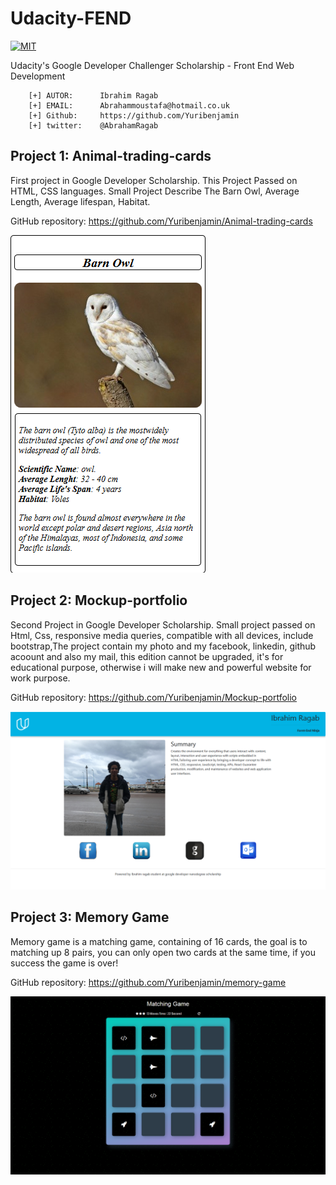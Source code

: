 # Udacity-FEND
[![MIT](https://img.shields.io/badge/license-MIT-blue.svg)](https://github.com/Yuribenjamin/Udacity-FEND/blob/master/LICENSE)

Udacity's Google Developer Challenger Scholarship - Front End Web Development

```
    [+] AUTOR:      Ibrahim Ragab
    [+] EMAIL:      Abrahammoustafa@hotmail.co.uk
    [+] Github:     https://github.com/Yuribenjamin
    [+] twitter:    @AbrahamRagab

```

## Project 1: Animal-trading-cards

First project in Google Developer Scholarship. This Project Passed on HTML, CSS languages. Small Project Describe The Barn Owl, Average Length, Average lifespan, Habitat.

GitHub repository: https://github.com/Yuribenjamin/Animal-trading-cards

![1-Animal-Trading-Cards](./img/1-Animal-Trading-Cards.png)


## Project 2: Mockup-portfolio

Second Project in Google Developer Scholarship. Small project passed on Html, Css, responsive media queries, compatible with all devices, include bootstrap,The project contain my photo and my facebook, linkedin, github acoount and also my mail, this edition cannot be upgraded, it's for educational purpose, otherwise i will make new and powerful website for work purpose.

GitHub repository: https://github.com/Yuribenjamin/Mockup-portfolio

![2-Mockup](./img/2-Mockup.png)


## Project 3: Memory Game

Memory game is a matching game, containing of 16 cards, the goal is to matching up 8 pairs, you can only open two cards at the same time, if you success the game is over!

GitHub repository: https://github.com/Yuribenjamin/memory-game

![3-Matching-Game](./img/3-Matching-Game.png)

